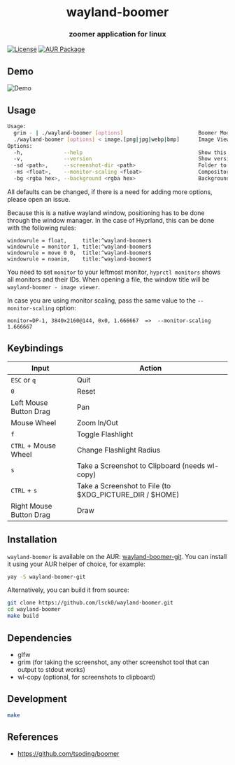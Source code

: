 <div align="center">
  <h1>wayland-boomer</h1>
  <h3>zoomer application for linux</h3>
</div>

[![License](https://img.shields.io/github/license/lsck0/wayland-boomer)](LICENSE)
[![AUR Package](https://img.shields.io/aur/version/wayland-boomer-git)](https://aur.archlinux.org/packages/wayland-boomer-git)

## Demo

![Demo](https://raw.githubusercontent.com/lsck0/wayland-boomer/master/assets/demo.gif)

## Usage

```sh
Usage:
  grim - | ./wayland-boomer [options]                        Boomer Mode
  ./wayland-boomer [options] < image.[png|jpg|webp|bmp]      Image Viewer Mode
Options:
  -h,             --help                                     Show this message and exit.
  -v,             --version                                  Show version and exit.
  -sd <path>,     --screenshot-dir <path>                    Folder to save screenshots in.
  -ms <float>,    --monitor-scaling <float>                  Compositor monitor scaling (default 1).
  -bg <rgba hex>, --background <rgba hex>                    Background color.

```

All defaults can be changed, if there is a need for adding more options, please open an issue.

Because this is a native wayland window, positioning has to be done through the window manager.
In the case of Hyprland, this can be done with the following rules:

```
windowrule = float,     title:^wayland-boomer$
windowrule = monitor 1, title:^wayland-boomer$
windowrule = move 0 0,  title:^wayland-boomer$
windowrule = noanim,    title:^wayland-boomer$
```

You need to set `monitor` to your leftmost monitor, `hyprctl monitors` shows all monitors and their IDs.
When opening a file, the window title will be `wayland-boomer - image viewer`.

In case you are using monitor scaling, pass the same value to the `--monitor-scaling` option:

```
monitor=DP-1, 3840x2160@144, 0x0, 1.666667  =>  --monitor-scaling 1.666667
```

## Keybindings

| Input                   | Action                                                  |
| ----------------------- | ------------------------------------------------------- |
| `ESC` or `q`            | Quit                                                    |
| `0`                     | Reset                                                   |
| Left Mouse Button Drag  | Pan                                                     |
| Mouse Wheel             | Zoom In/Out                                             |
| `f`                     | Toggle Flashlight                                       |
| `CTRL` + Mouse Wheel    | Change Flashlight Radius                                |
| `s`                     | Take a Screenshot to Clipboard (needs wl-copy)          |
| `CTRL` + `s`            | Take a Screenshot to File (to $XDG_PICTURE_DIR / $HOME) |
| Right Mouse Button Drag | Draw                                                    |

## Installation

`wayland-boomer` is available on the AUR: [wayland-boomer-git](https://aur.archlinux.org/packages/wayland-boomer-git/).
You can install it using your AUR helper of choice, for example:

```sh
yay -S wayland-boomer-git
```

Alternatively, you can build it from source:

```sh
git clone https://github.com/lsck0/wayland-boomer.git
cd wayland-boomer
make build
```

## Dependencies

- glfw
- grim (for taking the screenshot, any other screenshot tool that can output to stdout works)
- wl-copy (optional, for screenshots to clipboard)

## Development

```sh
make
```

## References

- https://github.com/tsoding/boomer
